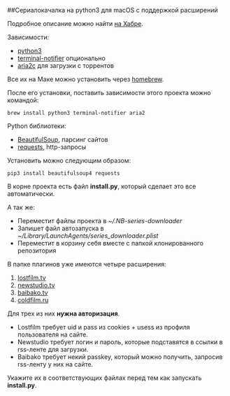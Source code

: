 ##Сериалокачалка на python3 для macOS с поддержкой расширений

Подробное описание можно найти [на Хабре](https://habrahabr.ru/post/304770/).

Зависимости:
* [python3](https://www.python.org/download/releases/3.0/)
* [terminal-notifier](https://github.com/julienXX/terminal-notifier) опционально
* [aria2c](https://aria2.github.io) для загрузки с торрентов

Все их на Маке можно установить через [homebrew](http://brew.sh).

После его установки, поставить зависимости этого проекта можно командой:

```brew install python3 terminal-notifier aria2```

Python библиотеки:
* [BeautifulSoup](https://www.crummy.com/software/BeautifulSoup/), парсинг сайтов
* [requests](http://docs.python-requests.org/en/master/), http-запросы

Установить можно следующим образом:

```pip3 install beautifulsoup4 requests```

В корне проекта есть файл **install.py**, который сделает это все автоматически.

А так же:
* Переместит файлы проекта в *~/.NB-series-downloader*
* Запишет файл автозапуска в *~/Library/LaunchAgents/series_downloader.plist*
* Переместит в корзину себя вместе с папкой клонированного репозитория

В папке плагинов уже имеются четыре расширения:
1. [lostfilm.tv](http://lostfilm.tv)
2. [newstudio.tv](http://newstudio.tv)
3. [baibako.tv](http://baibako.tv)
4. [coldfilm.ru](http://coldfilm.ru)

Для трех из них **нужна авторизация**.

* Lostfilm требует uid и pass из cookies + usess из профиля пользователя на сайте.
* Newstudio требует логин и пароль, которые подставятся в ссылки в rss-ленте для загрузки.
* Baibako требует некий passkey, который можно получить, запросив rss-ленту у них на сайте.

Укажите их в соответствующих файлах перед тем как запускать **install.py**.
